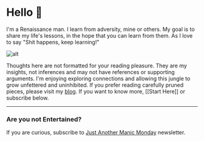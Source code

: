 # Hello 👋

I'm a Renaissance man. I learn from adversity, mine or others. My goal is to share my life's lessons, in the hope that you can learn from them. As I love to say "Shit happens, keep learning!"

![alt](https://photos.collectednotes.com/photos/5688/6dfc12ea-9cf4-4fd0-ab4a-45e907e9071c)

Thoughts here are not formatted for your reading pleasure. They are my insights, not inferences and may not have references or supporting arguments. I'm enjoying exploring connections and allowing this jungle to grow unfettered and uninhibited. If you prefer reading carefully pruned pieces, please visit my [blog](reddy2go.com). If you want to know more, [[Start Here]] or subscribe below.

---
### Are you not Entertained? 
If you are curious, subscribe to [Just Another Manic Monday](https://reddy2go.substack.com/) newsletter.